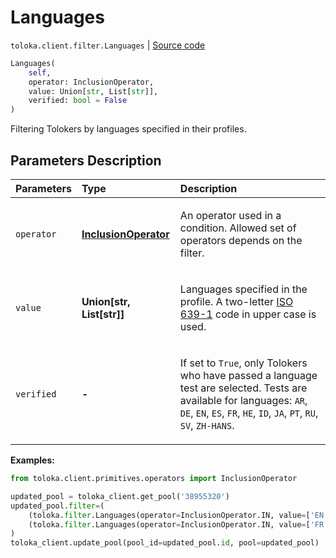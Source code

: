 # Languages
`toloka.client.filter.Languages` | [Source code](https://github.com/Toloka/toloka-kit/blob/v1.2.3/src/client/filter.py#L367)

```python
Languages(
    self,
    operator: InclusionOperator,
    value: Union[str, List[str]],
    verified: bool = False
)
```

Filtering Tolokers by languages specified in their profiles.

## Parameters Description

| Parameters | Type | Description |
| :----------| :----| :-----------|
`operator`|**[InclusionOperator](toloka.client.primitives.operators.InclusionOperator.md)**|<p>An operator used in a condition. Allowed set of operators depends on the filter.</p>
`value`|**Union\[str, List\[str\]\]**|<p>Languages specified in the profile. A two-letter [ISO 639-1](https://en.wikipedia.org/wiki/List_of_ISO_639-1_codes) code in upper case is used.</p>
`verified`|**-**|<p>If set to `True`, only Tolokers who have passed a language test are selected. Tests are available for languages: `AR`, `DE`, `EN`, `ES`, `FR`, `HE`, `ID`, `JA`, `PT`, `RU`, `SV`, `ZH-HANS`.</p>

**Examples:**


```python
from toloka.client.primitives.operators import InclusionOperator

updated_pool = toloka_client.get_pool('38955320')
updated_pool.filter=(
    (toloka.filter.Languages(operator=InclusionOperator.IN, value=['EN', 'DE'], verified=True)) &
    (toloka.filter.Languages(operator=InclusionOperator.IN, value=['FR'], verified=True))
)
toloka_client.update_pool(pool_id=updated_pool.id, pool=updated_pool)
```
